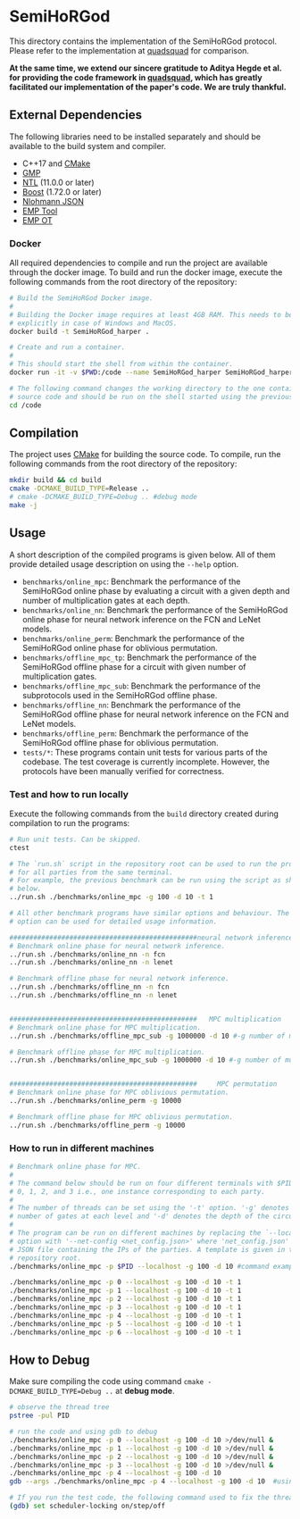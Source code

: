 
# SemiHoRGod

This directory contains the implementation of the SemiHoRGod protocol. Please refer to the implementation at [quadsquad](https://github.com/cris-iisc/quadsquad) for comparison.

 **At the same time, we extend our sincere gratitude to Aditya Hegde et al. for providing the code framework in [quadsquad](https://github.com/cris-iisc/quadsquad), which has greatly facilitated our implementation of the paper's code. We are truly thankful.**

## External Dependencies
The following libraries need to be installed separately and should be available to the build system and compiler.

- C++17 and [CMake](https://cmake.org/)
- [GMP](https://gmplib.org/)
- [NTL](https://www.shoup.net/ntl/) (11.0.0 or later)
- [Boost](https://www.boost.org/) (1.72.0 or later)
- [Nlohmann JSON](https://github.com/nlohmann/json)
- [EMP Tool](https://github.com/emp-toolkit/emp-tool)
- [EMP OT](https://github.com/emp-toolkit/emp-ot/)

### Docker
All required dependencies to compile and run the project are available through the docker image.
To build and run the docker image, execute the following commands from the root directory of the repository:

```sh
# Build the SemiHoRGod Docker image.
#
# Building the Docker image requires at least 4GB RAM. This needs to be set 
# explicitly in case of Windows and MacOS.
docker build -t SemiHoRGod_harper .

# Create and run a container.
#
# This should start the shell from within the container.
docker run -it -v $PWD:/code --name SemiHoRGod_harper SemiHoRGod_harper 

# The following command changes the working directory to the one containing the 
# source code and should be run on the shell started using the previous command.
cd /code
```

## Compilation
The project uses [CMake](https://cmake.org/) for building the source code. 
To compile, run the following commands from the root directory of the repository:

```sh
mkdir build && cd build
cmake -DCMAKE_BUILD_TYPE=Release .. 
# cmake -DCMAKE_BUILD_TYPE=Debug .. #debug mode
make -j
```

## Usage
A short description of the compiled programs is given below.
All of them provide detailed usage description on using the `--help` option.

- `benchmarks/online_mpc`: Benchmark the performance of the SemiHoRGod online phase by evaluating a circuit with a given depth and number of multiplication gates at each depth.
- `benchmarks/online_nn`: Benchmark the performance of the SemiHoRGod online phase for neural network inference on the FCN and LeNet models.
- `benchmarks/online_perm`: Benchmark the performance of the SemiHoRGod online phase for oblivious permutation.
- `benchmarks/offline_mpc_tp`: Benchmark the performance of the SemiHoRGod offline phase for a circuit with given number of multiplication gates.
- `benchmarks/offline_mpc_sub`: Benchmark the performance of the subprotocols used in the SemiHoRGod offline phase.
- `benchmarks/offline_nn`: Benchmark the performance of the SemiHoRGod offline phase for neural network inference on the FCN and LeNet models.
- `benchmarks/offline_perm`: Benchmark the performance of the SemiHoRGod offline phase for oblivious permutation.
- `tests/*`: These programs contain unit tests for various parts of the codebase. The test coverage is currently incomplete. However, the protocols have been manually verified for correctness.



### Test and how to run locally

Execute the following commands from the `build` directory created during compilation to run the programs:
```bash
# Run unit tests. Can be skipped.
ctest

# The `run.sh` script in the repository root can be used to run the programs 
# for all parties from the same terminal.
# For example, the previous benchmark can be run using the script as shown
# below.
../run.sh ./benchmarks/online_mpc -g 100 -d 10 -t 1

# All other benchmark programs have similar options and behaviour. The '-h'
# option can be used for detailed usage information.

###############################################neural network inference###############################################
# Benchmark online phase for neural network inference.
../run.sh ./benchmarks/online_nn -n fcn
../run.sh ./benchmarks/online_nn -n lenet

# Benchmark offline phase for neural network inference.
../run.sh ./benchmarks/offline_nn -n fcn
../run.sh ./benchmarks/offline_nn -n lenet


###############################################   MPC multiplication   ###############################################
# Benchmark online phase for MPC multiplication.
../run.sh ./benchmarks/offline_mpc_sub -g 1000000 -d 10 #-g number of multiplication || -d depth of multiplication

# Benchmark offline phase for MPC multiplication.
../run.sh ./benchmarks/online_mpc_sub -g 1000000 -d 10 #-g number of multiplication || -d depth of multiplication


###############################################     MPC permutation    ###############################################
# Benchmark online phase for MPC oblivious permutation.
../run.sh ./benchmarks/online_perm -g 10000

# Benchmark offline phase for MPC oblivious permutation.
../run.sh ./benchmarks/offline_perm -g 10000
```
### How to run in different machines

```bash
# Benchmark online phase for MPC.
#
# The command below should be run on four different terminals with $PID set to
# 0, 1, 2, and 3 i.e., one instance corresponding to each party.
#
# The number of threads can be set using the '-t' option. '-g' denotes the 
# number of gates at each level and '-d' denotes the depth of the circuit.
#
# The program can be run on different machines by replacing the `--localhost`
# option with '--net-config <net_config.json>' where 'net_config.json' is a
# JSON file containing the IPs of the parties. A template is given in the
# repository root.
./benchmarks/online_mpc -p $PID --localhost -g 100 -d 10 #command example

./benchmarks/online_mpc -p 0 --localhost -g 100 -d 10 -t 1
./benchmarks/online_mpc -p 1 --localhost -g 100 -d 10 -t 1
./benchmarks/online_mpc -p 2 --localhost -g 100 -d 10 -t 1
./benchmarks/online_mpc -p 3 --localhost -g 100 -d 10 -t 1
./benchmarks/online_mpc -p 4 --localhost -g 100 -d 10 -t 1
./benchmarks/online_mpc -p 5 --localhost -g 100 -d 10 -t 1
./benchmarks/online_mpc -p 6 --localhost -g 100 -d 10 -t 1
```



## How to Debug

Make sure compiling the code using command `cmake -DCMAKE_BUILD_TYPE=Debug ..` at **debug mode**.

```sh
# observe the thread tree
pstree -pul PID

# run the code and using gdb to debug
./benchmarks/online_mpc -p 0 --localhost -g 100 -d 10 >/dev/null &
./benchmarks/online_mpc -p 1 --localhost -g 100 -d 10 >/dev/null &
./benchmarks/online_mpc -p 2 --localhost -g 100 -d 10 >/dev/null &
./benchmarks/online_mpc -p 3 --localhost -g 100 -d 10 >/dev/null &
./benchmarks/online_mpc -p 4 --localhost -g 100 -d 10
gdb --args ./benchmarks/online_mpc -p 4 --localhost -g 100 -d 10  #using gdb with parameters

# If you run the test code, the following command used to fix the thread for debugging
(gdb) set scheduler-locking on/step/off
```
